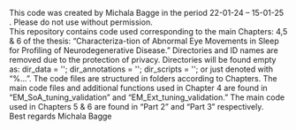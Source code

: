 This code was created by Michala Bagge in the period 22-01-24 – 15-01-25 . Please do not use without permission.
\
This repository contains code used corresponding to the main Chapters: 4,5 & 6 of the thesis: 
“Characteriza-tion of Abnormal Eye Movements in Sleep for Profiling of Neurodegenerative Disease.”
Directories and ID names are removed due to the protection of privacy. Directories will be found empty as: 
dir_data = ''; dir_annotations = ''; dir_scripts = ''; or just denoted with “%...”.
The code files are structured in folders according to Chapters. 
The main code files and additional functions used in Chapter 4 are found in “EM_SoA_tuning_validation” and “EM_Ext_tuning_validation.” 
The main code used in Chapters 5 & 6 are found in “Part 2” and “Part 3” respectively. 
\
Best regards
Michala Bagge
